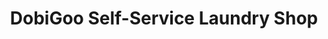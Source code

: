---
title: "DobiGoo Self-Service Laundry Shop"
url: /dasmarinas/dobigoo-self-service-laundry-shop/
shop: Wäscherei
---